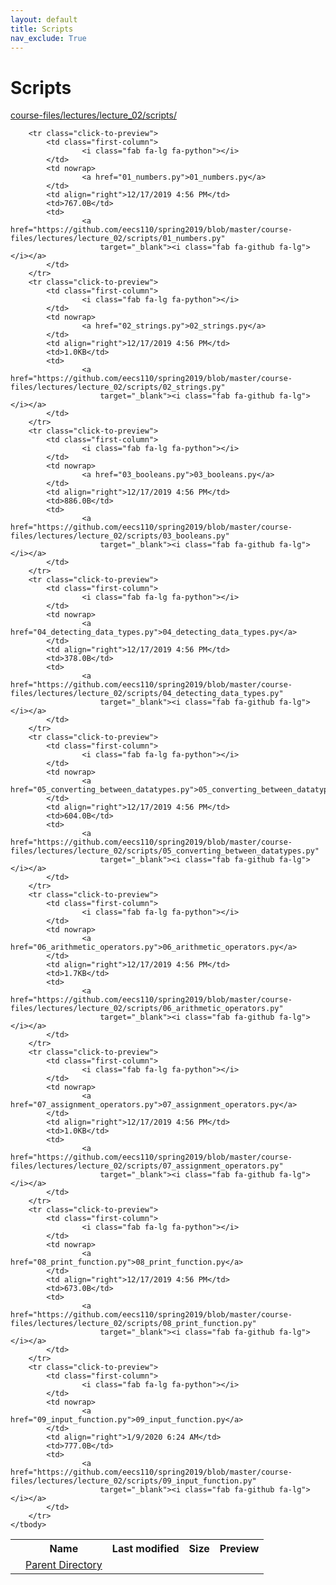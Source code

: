 ```yaml
---
layout: default
title: Scripts
nav_exclude: True
---
```


# Scripts

[course-files/lectures/lecture_02/scripts/](.)

<table class="tbl-files">
    <tbody>
        <tr>
            <th valign="top"></th>
            <th>Name</th>
            <th>Last modified</th>
            <th>Size</th>
            <th>Preview</th>
        </tr>
        <tr>
            <td valign="top">
                <i class="fa fa-folder-open"></i>
            </td>
            <td><a href="../">Parent Directory</a></td>
            <td>&nbsp;</td>
            <td>&nbsp;</td>
            <td>&nbsp;</td>
        </tr>

        <tr class="click-to-preview">
            <td class="first-column">
                    <i class="fab fa-lg fa-python"></i>
            </td>
            <td nowrap>
                    <a href="01_numbers.py">01_numbers.py</a>
            </td>
            <td align="right">12/17/2019 4:56 PM</td>
            <td>767.0B</td>
            <td>
                    <a href="https://github.com/eecs110/spring2019/blob/master/course-files/lectures/lecture_02/scripts/01_numbers.py"
                        target="_blank"><i class="fab fa-github fa-lg"></i></a>
            </td>
        </tr>
        <tr class="click-to-preview">
            <td class="first-column">
                    <i class="fab fa-lg fa-python"></i>
            </td>
            <td nowrap>
                    <a href="02_strings.py">02_strings.py</a>
            </td>
            <td align="right">12/17/2019 4:56 PM</td>
            <td>1.0KB</td>
            <td>
                    <a href="https://github.com/eecs110/spring2019/blob/master/course-files/lectures/lecture_02/scripts/02_strings.py"
                        target="_blank"><i class="fab fa-github fa-lg"></i></a>
            </td>
        </tr>
        <tr class="click-to-preview">
            <td class="first-column">
                    <i class="fab fa-lg fa-python"></i>
            </td>
            <td nowrap>
                    <a href="03_booleans.py">03_booleans.py</a>
            </td>
            <td align="right">12/17/2019 4:56 PM</td>
            <td>886.0B</td>
            <td>
                    <a href="https://github.com/eecs110/spring2019/blob/master/course-files/lectures/lecture_02/scripts/03_booleans.py"
                        target="_blank"><i class="fab fa-github fa-lg"></i></a>
            </td>
        </tr>
        <tr class="click-to-preview">
            <td class="first-column">
                    <i class="fab fa-lg fa-python"></i>
            </td>
            <td nowrap>
                    <a href="04_detecting_data_types.py">04_detecting_data_types.py</a>
            </td>
            <td align="right">12/17/2019 4:56 PM</td>
            <td>378.0B</td>
            <td>
                    <a href="https://github.com/eecs110/spring2019/blob/master/course-files/lectures/lecture_02/scripts/04_detecting_data_types.py"
                        target="_blank"><i class="fab fa-github fa-lg"></i></a>
            </td>
        </tr>
        <tr class="click-to-preview">
            <td class="first-column">
                    <i class="fab fa-lg fa-python"></i>
            </td>
            <td nowrap>
                    <a href="05_converting_between_datatypes.py">05_converting_between_datatypes.py</a>
            </td>
            <td align="right">12/17/2019 4:56 PM</td>
            <td>604.0B</td>
            <td>
                    <a href="https://github.com/eecs110/spring2019/blob/master/course-files/lectures/lecture_02/scripts/05_converting_between_datatypes.py"
                        target="_blank"><i class="fab fa-github fa-lg"></i></a>
            </td>
        </tr>
        <tr class="click-to-preview">
            <td class="first-column">
                    <i class="fab fa-lg fa-python"></i>
            </td>
            <td nowrap>
                    <a href="06_arithmetic_operators.py">06_arithmetic_operators.py</a>
            </td>
            <td align="right">12/17/2019 4:56 PM</td>
            <td>1.7KB</td>
            <td>
                    <a href="https://github.com/eecs110/spring2019/blob/master/course-files/lectures/lecture_02/scripts/06_arithmetic_operators.py"
                        target="_blank"><i class="fab fa-github fa-lg"></i></a>
            </td>
        </tr>
        <tr class="click-to-preview">
            <td class="first-column">
                    <i class="fab fa-lg fa-python"></i>
            </td>
            <td nowrap>
                    <a href="07_assignment_operators.py">07_assignment_operators.py</a>
            </td>
            <td align="right">12/17/2019 4:56 PM</td>
            <td>1.0KB</td>
            <td>
                    <a href="https://github.com/eecs110/spring2019/blob/master/course-files/lectures/lecture_02/scripts/07_assignment_operators.py"
                        target="_blank"><i class="fab fa-github fa-lg"></i></a>
            </td>
        </tr>
        <tr class="click-to-preview">
            <td class="first-column">
                    <i class="fab fa-lg fa-python"></i>
            </td>
            <td nowrap>
                    <a href="08_print_function.py">08_print_function.py</a>
            </td>
            <td align="right">12/17/2019 4:56 PM</td>
            <td>673.0B</td>
            <td>
                    <a href="https://github.com/eecs110/spring2019/blob/master/course-files/lectures/lecture_02/scripts/08_print_function.py"
                        target="_blank"><i class="fab fa-github fa-lg"></i></a>
            </td>
        </tr>
        <tr class="click-to-preview">
            <td class="first-column">
                    <i class="fab fa-lg fa-python"></i>
            </td>
            <td nowrap>
                    <a href="09_input_function.py">09_input_function.py</a>
            </td>
            <td align="right">1/9/2020 6:24 AM</td>
            <td>777.0B</td>
            <td>
                    <a href="https://github.com/eecs110/spring2019/blob/master/course-files/lectures/lecture_02/scripts/09_input_function.py"
                        target="_blank"><i class="fab fa-github fa-lg"></i></a>
            </td>
        </tr>
    </tbody>
</table>

